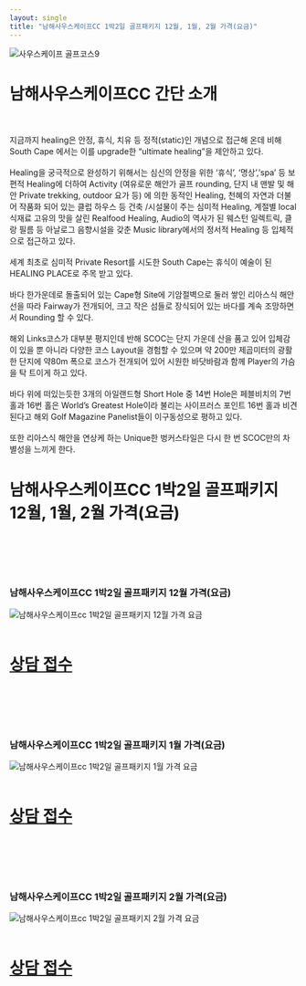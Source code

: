 ```yaml
---
layout: single
title: "남해사우스케이프CC 1박2일 골프패키지 12월, 1월, 2월 가격(요금)"
---
```

![사우스케이프 골프코스9](https://user-images.githubusercontent.com/96457511/147041096-077229f7-004c-4d24-846f-ddec3df88c75.png)






# 남해사우스케이프CC 간단 소개
</BR></BR>
지금까지 healing은 안정, 휴식, 치유 등 정적(static)인 개념으로 접근해 온데 비해 South Cape 에서는 이를 upgrade한 “ultimate healing”을 제안하고 있다.
</BR></BR>
Healing을 궁극적으로 완성하기 위해서는 심신의 안정을 위한 ‘휴식’, ‘명상’,’spa’ 등 보편적 Healing에 더하여 Activity (여유로운 해안가 골프 rounding, 단지 내 맨발 및 해안 Private trekking, outdoor 요가 등) 에 의한 동적인 Healing, 천혜의 자연과 더불어 작품화 되어 있는 클럽 하우스 등 건축 /시설물이 주는 심미적 Healing, 계절별 local 식재료 고유의 맛을 살린 Realfood Healing, Audio의 역사가 된 웨스턴 일렉트릭, 클랑 필름 등 아날로그 음향시설을 갖춘 Music library에서의 정서적 Healing 등 입체적으로 접근하고 있다. 
</BR></BR>
세계 최초로 심미적 Private Resort를 시도한 South Cape는 휴식이 예술이 된 HEALING PLACE로 주목 받고 있다.
</BR></BR>
바다 한가운데로 돌출되어 있는 Cape형 Site에 기암절벽으로 둘러 쌓인 리아스식 해안선을 따라 Fairway가 전개되어, 크고 작은 섬들로 장식되어 있는 바다를 계속 조망하면서 Rounding 할 수 있다. 
</BR></BR>
해외 Links코스가 대부분 평지인데 반해 SCOC는 단지 가운데 산을 품고 있어 입체감이 있을 뿐 아니라 다양한 코스 Layout을 경험할 수 있으며 약 200만 제곱미터의 광활한 단지에 약80m 폭으로 코스가 전개되어 있어 시원한 바닷바람과 함께 Player의 가슴을 탁 트이게 하고 있다.
</BR></BR>
바다 위에 떠있는듯한 3개의 아일랜드형 Short Hole 중 14번 Hole은 페블비치의 7번 홀과 16번 홀은 World’s Greatest Hole이라 불리는 사이프러스 포인트 16번 홀과 비견된다고 해외 Golf Magazine Panelist들이 이구동성으로 평하고 있다.
</BR></BR>
또한 리아스식 해안을 연상케 하는 Unique한 벙커스타일은 다시 한 번 SCOC만의 차별성을 느끼게 한다.







# 남해사우스케이프CC 1박2일 골프패키지 12월, 1월, 2월 가격(요금)
</BR></BR></BR></BR>

### 남해사우스케이프CC 1박2일 골프패키지 12월 가격(요금)
![남해사우스케이프cc 1박2일 골프패키지 12월 가격 요금](https://user-images.githubusercontent.com/96457511/147040183-aacdb886-6fa5-45f5-b993-fac95261ec6c.PNG)
</BR></BR>
# [상담 접수](http://www.1night2day.com/golf/detail.html?goods_no=37)
</BR></BR></BR></BR>

### 남해사우스케이프CC 1박2일 골프패키지 1월 가격(요금)
![남해사우스케이프cc 1박2일 골프패키지 1월 가격 요금](https://user-images.githubusercontent.com/96457511/147040204-69a34677-e7d0-49a1-9558-cb332a4f8525.PNG)
</BR></BR>
# [상담 접수](http://www.1night2day.com/golf/detail.html?goods_no=37)
</BR></BR></BR></BR>

### 남해사우스케이프CC 1박2일 골프패키지 2월 가격(요금)
![남해사우스케이프cc 1박2일 골프패키지 2월 가격 요금](https://user-images.githubusercontent.com/96457511/147040215-9f3b8c92-33d5-4be6-a31a-aa8a9384679f.PNG)
</BR></BR>
# [상담 접수](http://www.1night2day.com/golf/detail.html?goods_no=37)
</BR></BR></BR></BR>
